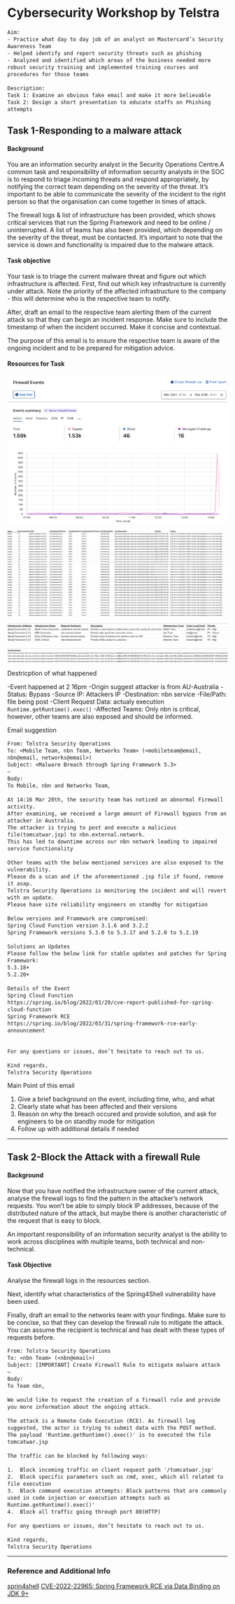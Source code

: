 # Cybersecurity Workshop by Telstra

```
Aim: 
- Practice what day to day job of an analyst on Mastercard’s Security Awareness Team
- Helped identify and report security threats such as phishing 
- Analyzed and identified which areas of the business needed more robust security training and implemented training courses and procedures for those teams

Description:
Task 1: Examine an obvious fake email and make it more believable 
Task 2: Design a short presentation to educate staffs on Phishing attempts
```

## Task 1-Responding to a malware attack

#### Background

You are an information security analyst in the Security Operations Centre.A common task and responsibility of information security
analysts in the SOC is to respond to triage incoming threats and respond appropriately, by notifying the correct team depending on
the severity of the threat. It’s important to be able to communicate the severity of the incident to the right person so that
the organisation can come together in times of attack.

The firewall logs & list of infrastructure has been provided, which shows critical services that run the Spring Framework and need
to be online / uninterrupted. A list of teams has also been provided, which depending on the severity of the threat, must be contacted.
It’s important to note that the service is down and functionality is impaired due to the malware attack.

#### Task objective

Your task is to triage the current malware threat and figure out which infrastructure is affected.
First, find out which key infrastructure is currently under attack. Note the priority of the affected
infrastructure to the company - this will determine who is the respective team to notify.

After, draft an email to the respective team alerting them of the current attack so that they can begin an incident response.
Make sure to include the timestamp of when the incident occurred. Make it concise and contextual.

The purpose of this email is to ensure the respective team is aware of the ongoing incident and to be prepared for mitigation advice.

#### Resources for Task

![Firewall Dashboard](Links/FirewallDashboard.png)

![Firewall Log](Links/FirewallLog.png)

![Affected Infrastructure](Links/AffectedInfrastructure.png)

![Actual Payload](Links/Payload.png)

Destricption of what happened

-Event happened at 2 16pm
-Origin suggest attacker is from AU-Australia
-Status: Bypass
-Source IP: Attackers IP
-Destination: nbn service
-File/Path: file being post
-Client Request Data: actualy execution `Runtime.getRuntime().exec()`
-Affected Teams: Only nbn is critical, however, other teams are also exposed and should be informed.

Email suggestion
```
From: Telstra Security Operations
To: <Mobile Team, nbn Team, Networks Team> (<mobileteam@email, nbn@email, networks@email>)
Subject: <Malware Breach through Spring Framework 5.3>
—
Body: 
To Mobile, nbn and Networks Team,

At 14:16 Mar 20th, the security team has noticed an abnormal Firewall activity.
After examining, we received a large amount of Firewall bypass from an attacker in Australia. 
The attacker is trying to post and execute a malicious file(tomcatwar.jsp) to nbn.external.network.
This has led to downtime across our nbn network leading to impaired service functionality

Other teams with the below mentioned services are also exposed to the vulnerability.
Please do a scan and if the aforementioned .jsp file if found, remove it asap.
Telstra Security Operations is monitoring the incident and will revert with an update.
Please have site reliability engineers on standby for mitigation

Below versions and Framework are compromised:
Spring Cloud Function version 3.1.6 and 3.2.2
Spring Framework versions 5.3.0 to 5.3.17 and 5.2.0 to 5.2.19

Solutions an Updates
Please follow the below link for stable updates and patches for Spring Framework:
5.3.18+
5.2.20+

Details of the Event
Spring Cloud Function 
https://spring.io/blog/2022/03/29/cve-report-published-for-spring-cloud-function
Spring Framework RCE
https://spring.io/blog/2022/03/31/spring-framework-rce-early-announcement


For any questions or issues, don’t hesitate to reach out to us.

Kind regards,
Telstra Security Operations

```
Main Point of this email
1. Give a brief background on the event, including time, who, and what
2. Clearly state what has been affected and their versions
3. Reason on why the breach occured and provide solution, and ask for engineers to be on standby mode for mitigation
4. Follow up with additional details if needed

---

## Task 2-Block the Attack with a firewall Rule

#### Background

Now that you have notified the infrastructure owner of the current attack, analyse the firewall logs to find the pattern in the attacker’s network requests. You won’t be able to simply block IP addresses, because of the distributed nature of the attack, but maybe there is another characteristic of the request that is easy to block.

An important responsibility of an information security analyst is the ability to work across disciplines with multiple teams, both technical and non-technical.

#### Task Objective
Analyse the firewall logs in the resources section.

Next, identify what characteristics of the Spring4Shell vulnerability have been used.

Finally, draft an email to the networks team with your findings. Make sure to be concise, so that they can develop the firewall rule to mitigate the attack. You can assume the recipient is technical and has dealt with these types of requests before.

```
From: Telstra Security Operations
To: <nbn Team> (<nbn@email>)
Subject: [IMPORTANT] Create Firewall Rule to mitigate malware attack
—
Body: 
To Team nbn, 

We would like to request the creation of a firewall rule and provide you more information about the ongoing attack.

The attack is a Remote Code Execution (RCE). As firewall log suggested, the actor is trying to submit data with the POST method. The payload 'Runtime.getRuntime().exec()' is to executed the file tomcatwar.jsp

The traffic can be blocked by following ways:

1.	Block incoming traffic on client request path '/tomcatwar.jsp'
2.	Block specific parameters such as cmd, exec, which all related to file execution
3.	Block command execution attempts: Block patterns that are commonly used in code injection or execution attempts such as Runtime.getRuntime().exec()'
4.  Block all traffic going through port 80(HTTP)

For any questions or issues, don’t hesitate to reach out to us.

Kind regards,
Telstra Security Operations

```
---
### Reference and Additional Info
[sprin4shell](https://www.cisa.gov/news-events/alerts/2022/04/01/spring-releases-security-updates-addressing-spring4shell-and-spring)
[CVE-2022-22965: Spring Framework RCE via Data Binding on JDK 9+](https://spring.io/security/cve-2022-22965)
